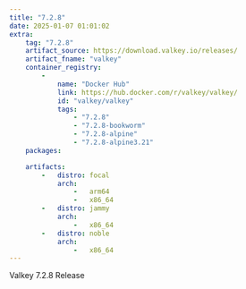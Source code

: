 ```yaml
---
title: "7.2.8"
date: 2025-01-07 01:01:02
extra:
    tag: "7.2.8"
    artifact_source: https://download.valkey.io/releases/
    artifact_fname: "valkey"
    container_registry:
        -
            name: "Docker Hub"
            link: https://hub.docker.com/r/valkey/valkey/
            id: "valkey/valkey"
            tags:
                - "7.2.8"
                - "7.2.8-bookworm"
                - "7.2.8-alpine"
                - "7.2.8-alpine3.21"
    packages:

    artifacts:
        -   distro: focal
            arch:
                -   arm64
                -   x86_64
        -   distro: jammy
            arch:
                -   x86_64
        -   distro: noble
            arch:
                -   x86_64
---
```


Valkey 7.2.8 Release
